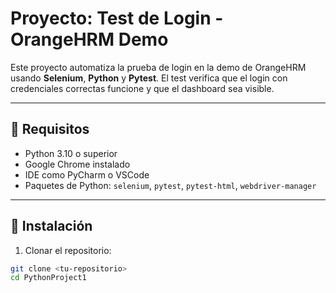 # Proyecto: Test de Login - OrangeHRM Demo

Este proyecto automatiza la prueba de login en la demo de OrangeHRM usando **Selenium**, **Python** y **Pytest**. El test verifica que el login con credenciales correctas funcione y que el dashboard sea visible.

---

## 🔹 Requisitos

- Python 3.10 o superior  
- Google Chrome instalado  
- IDE como PyCharm o VSCode  
- Paquetes de Python: `selenium`, `pytest`, `pytest-html`, `webdriver-manager`

---

## 🔹 Instalación

1. Clonar el repositorio:

```bash
git clone <tu-repositorio>
cd PythonProject1
